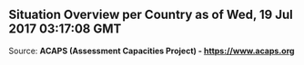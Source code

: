 ## Situation Overview per Country as of Wed, 19 Jul 2017 03:17:08 GMT

Source: **ACAPS (Assessment Capacities Project) - https://www.acaps.org**